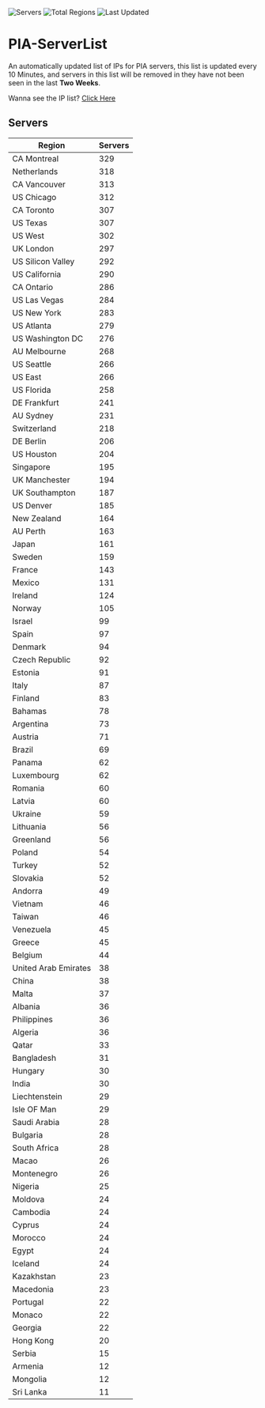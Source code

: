 ![Servers](https://img.shields.io/badge/Servers-11,216-darkgreen)
![Total Regions](https://img.shields.io/badge/Total_Regions-97-darkgreen)
![Last Updated](https://img.shields.io/badge/Last_Updated-April_29_2024_08:10_EDT-darkgreen)

# PIA-ServerList
An automatically updated list of IPs for PIA servers, this list is updated every 10 Minutes, and servers in this list will be removed in they have not been seen in the last **Two Weeks**.

Wanna see the IP list? [Click Here](./servers.json)

## Servers
| Region               | Servers |
|----------------------|---------|
| CA Montreal | 329 |
| Netherlands | 318 |
| CA Vancouver | 313 |
| US Chicago | 312 |
| CA Toronto | 307 |
| US Texas | 307 |
| US West | 302 |
| UK London | 297 |
| US Silicon Valley | 292 |
| US California | 290 |
| CA Ontario | 286 |
| US Las Vegas | 284 |
| US New York | 283 |
| US Atlanta | 279 |
| US Washington DC | 276 |
| AU Melbourne | 268 |
| US Seattle | 266 |
| US East | 266 |
| US Florida | 258 |
| DE Frankfurt | 241 |
| AU Sydney | 231 |
| Switzerland | 218 |
| DE Berlin | 206 |
| US Houston | 204 |
| Singapore | 195 |
| UK Manchester | 194 |
| UK Southampton | 187 |
| US Denver | 185 |
| New Zealand | 164 |
| AU Perth | 163 |
| Japan | 161 |
| Sweden | 159 |
| France | 143 |
| Mexico | 131 |
| Ireland | 124 |
| Norway | 105 |
| Israel | 99 |
| Spain | 97 |
| Denmark | 94 |
| Czech Republic | 92 |
| Estonia | 91 |
| Italy | 87 |
| Finland | 83 |
| Bahamas | 78 |
| Argentina | 73 |
| Austria | 71 |
| Brazil | 69 |
| Panama | 62 |
| Luxembourg | 62 |
| Romania | 60 |
| Latvia | 60 |
| Ukraine | 59 |
| Lithuania | 56 |
| Greenland | 56 |
| Poland | 54 |
| Turkey | 52 |
| Slovakia | 52 |
| Andorra | 49 |
| Vietnam | 46 |
| Taiwan | 46 |
| Venezuela | 45 |
| Greece | 45 |
| Belgium | 44 |
| United Arab Emirates | 38 |
| China | 38 |
| Malta | 37 |
| Albania | 36 |
| Philippines | 36 |
| Algeria | 36 |
| Qatar | 33 |
| Bangladesh | 31 |
| Hungary | 30 |
| India | 30 |
| Liechtenstein | 29 |
| Isle OF Man | 29 |
| Saudi Arabia | 28 |
| Bulgaria | 28 |
| South Africa | 28 |
| Macao | 26 |
| Montenegro | 26 |
| Nigeria | 25 |
| Moldova | 24 |
| Cambodia | 24 |
| Cyprus | 24 |
| Morocco | 24 |
| Egypt | 24 |
| Iceland | 24 |
| Kazakhstan | 23 |
| Macedonia | 23 |
| Portugal | 22 |
| Monaco | 22 |
| Georgia | 22 |
| Hong Kong | 20 |
| Serbia | 15 |
| Armenia | 12 |
| Mongolia | 12 |
| Sri Lanka | 11 |